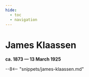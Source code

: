 ```yaml
---
hide:
  - toc
  - navigation 
---
```


# James Klaassen

**ca. 1873 — 13 March 1925**

--8<-- "snippets/james-klaassen.md"
